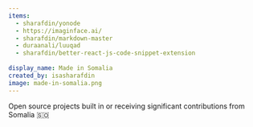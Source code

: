 ```yaml
---
items:
  - sharafdin/yonode
  - https://imaginface.ai/
  - sharafdin/markdown-master
  - duraanali/luuqad
  - sharafdin/better-react-js-code-snippet-extension
  
display_name: Made in Somalia
created_by: isasharafdin
image: made-in-somalia.png
---
```

Open source projects built in or receiving significant contributions from Somalia :somalia:
